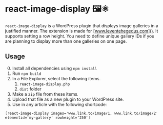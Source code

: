 # react-image-display 🖼️⚛️

`react-image-display` is a WordPress plugin that displays image galleries in a justified manner. The extension is made for [www.leventehegedus.com](). It supports setting a row height. You need to define unique gallery IDs if you are planning to display more than one galleries on one page.

## Usage

0. Install all dependencies using `npm install`
1. Run `npm build`
2. In a File Explorer, select the following items.
   1. `react-image-display.php`
   2. `dist` folder
3. Make a `zip` file from these items.
4. Upload that file as a new plugin to your WordPress site.
5. Use in any article with the following shortcode:

```
[react-image-display images='www.link.to/image/1, www.link.to/image/2' elementid='my-gallery' rowheight='250']
```
